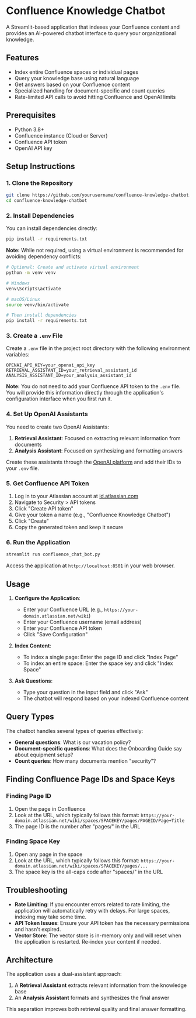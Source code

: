 # Confluence Knowledge Chatbot

A Streamlit-based application that indexes your Confluence content and provides an AI-powered chatbot interface to query your organizational knowledge.

## Features

- Index entire Confluence spaces or individual pages
- Query your knowledge base using natural language
- Get answers based on your Confluence content
- Specialized handling for document-specific and count queries
- Rate-limited API calls to avoid hitting Confluence and OpenAI limits

## Prerequisites

- Python 3.8+
- Confluence instance (Cloud or Server)
- Confluence API token
- OpenAI API key

## Setup Instructions

### 1. Clone the Repository

```bash
git clone https://github.com/yourusername/confluence-knowledge-chatbot.git
cd confluence-knowledge-chatbot
```

### 2. Install Dependencies

You can install dependencies directly:

```bash
pip install -r requirements.txt
```

**Note:** While not required, using a virtual environment is recommended for avoiding dependency conflicts:

```bash
# Optional: Create and activate virtual environment
python -m venv venv

# Windows
venv\Scripts\activate

# macOS/Linux
source venv/bin/activate

# Then install dependencies
pip install -r requirements.txt
```

### 3. Create a `.env` File

Create a `.env` file in the project root directory with the following environment variables:

```
OPENAI_API_KEY=your_openai_api_key
RETRIEVAL_ASSISTANT_ID=your_retrieval_assistant_id
ANALYSIS_ASSISTANT_ID=your_analysis_assistant_id
```

**Note:** You do not need to add your Confluence API token to the `.env` file. You will provide this information directly through the application's configuration interface when you first run it.

### 4. Set Up OpenAI Assistants

You need to create two OpenAI Assistants:

1. **Retrieval Assistant**: Focused on extracting relevant information from documents
2. **Analysis Assistant**: Focused on synthesizing and formatting answers

Create these assistants through the [OpenAI platform](https://platform.openai.com/assistants) and add their IDs to your `.env` file.

### 5. Get Confluence API Token

1. Log in to your Atlassian account at [id.atlassian.com](https://id.atlassian.com/)
2. Navigate to Security > API tokens
3. Click "Create API token"
4. Give your token a name (e.g., "Confluence Knowledge Chatbot")
5. Click "Create"
6. Copy the generated token and keep it secure

### 6. Run the Application

```bash
streamlit run confluence_chat_bot.py
```

Access the application at `http://localhost:8501` in your web browser.

## Usage

1. **Configure the Application**:
   - Enter your Confluence URL (e.g., `https://your-domain.atlassian.net/wiki`)
   - Enter your Confluence username (email address)
   - Enter your Confluence API token
   - Click "Save Configuration"

2. **Index Content**:
   - To index a single page: Enter the page ID and click "Index Page"
   - To index an entire space: Enter the space key and click "Index Space"

3. **Ask Questions**:
   - Type your question in the input field and click "Ask"
   - The chatbot will respond based on your indexed Confluence content

## Query Types

The chatbot handles several types of queries effectively:

- **General questions**: What is our vacation policy?
- **Document-specific questions**: What does the Onboarding Guide say about equipment setup?
- **Count queries**: How many documents mention "security"?

## Finding Confluence Page IDs and Space Keys

### Finding Page ID
1. Open the page in Confluence
2. Look at the URL, which typically follows this format:
   `https://your-domain.atlassian.net/wiki/spaces/SPACEKEY/pages/PAGEID/Page+Title`
3. The page ID is the number after "pages/" in the URL

### Finding Space Key
1. Open any page in the space
2. Look at the URL, which typically follows this format:
   `https://your-domain.atlassian.net/wiki/spaces/SPACEKEY/pages/...`
3. The space key is the all-caps code after "spaces/" in the URL

## Troubleshooting

- **Rate Limiting**: If you encounter errors related to rate limiting, the application will automatically retry with delays. For large spaces, indexing may take some time.
- **API Token Issues**: Ensure your API token has the necessary permissions and hasn't expired.
- **Vector Store**: The vector store is in-memory only and will reset when the application is restarted. Re-index your content if needed.

## Architecture

The application uses a dual-assistant approach:
1. A **Retrieval Assistant** extracts relevant information from the knowledge base
2. An **Analysis Assistant** formats and synthesizes the final answer

This separation improves both retrieval quality and final answer formatting.

